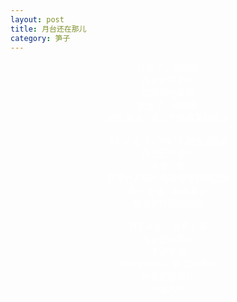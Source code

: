 ```yaml
---
layout: post
title: 月台还在那儿
category: 笋子
---
```


<center><font color="#fff">
你走了，我回来 <br>
月台还在那儿 <br>
孤零零地看着 <br>
我走了，他回来 <br>
洒几滴泪，丢几个空落落的瓶子 <br>
 <br>
有的人走了，有的人再也没回来 <br>
月台还在那儿 <br>
不发一言 <br>
在不为人知的角落慢慢积攒尘埃 <br>
裂一道缝，收容青苔 <br>
和光影转换的阴霾 <br>
 <br>
总有人走，总有人来 <br>
月台还在那儿 <br>
不迎不送 <br>
恍惚的相识，真实的遗忘 <br>
月台还在那儿 <br>
人来人往 <br>
<br>
</font>
</center>
